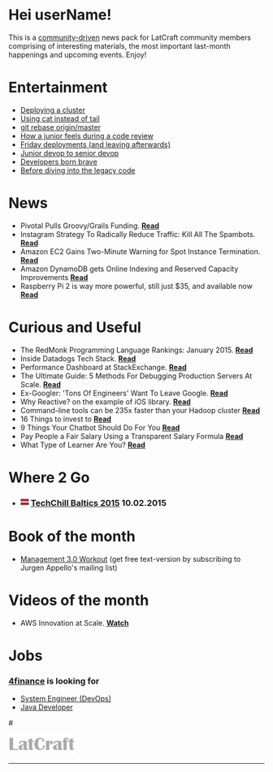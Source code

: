 
# Hei userName!

This is a [community-driven](https://github.com/latcraft/digest) news pack for LatCraft community members comprising of interesting materials, the most important last-month happenings and upcoming events. Enjoy!


# Entertainment 

* [Deploying a cluster](http://devopsreactions.tumblr.com/post/107492619940/deploying-a-cluster)
* [Using cat instead of tail](http://devopsreactions.tumblr.com/post/107303166289/using-cat-instead-of-tail)
* [git rebase origin/master](https://pbs.twimg.com/tweet_video/B7fCnFBIQAAcnjx.mp4)
* [How a junior feels during a code review](http://devopsreactions.tumblr.com/post/88653874397/how-a-junior-feels-during-a-code-review)
* [Friday deployments (and leaving afterwards)](http://devopsreactions.tumblr.com/post/87284390953/friday-deployments-and-leaving-afterwards)
* [Junior devop to senior devop](http://devopsreactions.tumblr.com/post/40166795141/junior-devop-to-senior-devop)
* [Developers born brave](http://www.techmynd.com/wp-content/uploads/2008/10/developer-born-brave1.jpg)
* [Before diving into the legacy code](http://devopsreactions.tumblr.com/post/110058549658/before-diving-into-the-legacy-code)

# News

* Pivotal Pulls Groovy/Grails Funding. [**Read**](http://www.infoq.com/news/2015/01/Pivotal-Pulls-Groovy-Grails-Fund)
* Instagram Strategy To Radically Reduce Traffic: Kill All The Spambots. [**Read**](http://highscalability.com/blog/2015/1/28/instagram-strategy-to-radically-reduce-traffic-kill-all-the.html?utm_source=feedburner&utm_medium=feed&utm_campaign=Feed%3A+HighScalability+%28High+Scalability%29)
* Amazon EC2 Gains Two-Minute Warning for Spot Instance Termination. [**Read**](http://www.infoq.com/news/2015/01/ec2-spot-termination-notices)
* Amazon DynamoDB gets Online Indexing and Reserved Capacity Improvements [**Read**](http://www.infoq.com/news/2015/02/dynamodb-online-indexing)
* Raspberry Pi 2 is way more powerful, still just $35, and available now [**Read**](http://www.theverge.com/2015/2/2/7954617/raspberry-pi-2-announced-on-sale)



# Curious and Useful


* The RedMonk Programming Language Rankings: January 2015. [**Read**](http://redmonk.com/sogrady/2015/01/14/language-rankings-1-15/)
* Inside Datadogs Tech Stack. [**Read**](http://blog.underdog.io/post/107602021862/inside-datadogs-tech-stack)
* Performance Dashboard at StackExchange. [**Read**](http://stackexchange.com/performance)
* The Ultimate Guide: 5 Methods For Debugging Production Servers At Scale. [**Read**](http://highscalability.com/blog/2015/1/7/the-ultimate-guide-5-methods-for-debugging-production-server.html)
* Ex-Googler: 'Tons Of Engineers' Want To Leave Google. [**Read**](http://finance.yahoo.com/news/ex-googler-tons-engineers-want-160246466.html)
* Why Reactive? on the example of iOS library. [**Read**](http://www.sprynthesis.com/2014/06/15/why-reactivecocoa)
* Command-line tools can be 235x faster than your Hadoop cluster [**Read**](http://aadrake.com/command-line-tools-can-be-235x-faster-than-your-hadoop-cluster.html)
* 16 Things to invest to [**Read**](http://a16z.com/2015/01/22/16-things/)
* 9 Things Your Chatbot Should Do For You [**Read**](http://blog.hellosign.com/9-things-your-chatbot-should-do-for-you/)
* Pay People a Fair Salary Using a Transparent Salary Formula [**Read**](https://medium.com/@jurgenappelo/pay-people-a-fair-salary-using-a-transparent-salary-formula-8d81df8e1de6)
* What Type of Learner Are You? [**Read**](http://modern-apprenticeship.8thlight.com/featured/2015/02/02/types-of-learners/)


# Where 2 Go


* ### ![](pixies/lv_flag.png) [TechChill Baltics 2015](http://tcbaltics.com/) 10.02.2015



# Book of the month
* [Management 3.0 Workout](http://www.management30.com/workouts/) (get free text-version by subscribing to Jurgen Appello's mailing list)





# Videos of the month
* AWS Innovation at Scale. [**Watch**](https://www.youtube.com/watch?v=JIQETrFC_SQ)



# Jobs

### [**4finance**](http://www.4financeit.com) is looking for
- [System Engineer (DevOps)](https://4finance.recruiterbox.com/jobs/fk0y2a/)
- [Java Developer](https://4finance.recruiterbox.com/jobs/fk0y2g)

#&nbsp;

![](pixies/logo.png)

---
